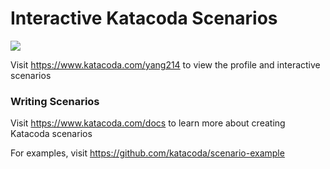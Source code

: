 # Interactive Katacoda Scenarios

[![](http://shields.katacoda.com/katacoda/yang214/count.svg)](https://www.katacoda.com/yang214 "Get your profile on Katacoda.com")

Visit https://www.katacoda.com/yang214 to view the profile and interactive scenarios

### Writing Scenarios
Visit https://www.katacoda.com/docs to learn more about creating Katacoda scenarios

For examples, visit https://github.com/katacoda/scenario-example
